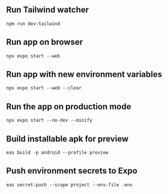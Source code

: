 ## Run Tailwind watcher

`npm run dev:tailwind`

## Run app on browser

`npx expo start --web`

## Run app with new environment variables

`npx expo start --web --clear`

## Run the app on production mode

`npx expo start --no-dev --minify`

## Build installable apk for preview

`eas build -p android --profile preview`

## Push environment secrets to Expo

`eas secret:push --scope project --env-file .env`
